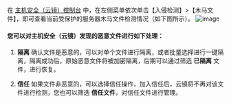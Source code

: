 在 [主机安全（云镜）控制台]() 中，在左侧菜单依次单击【入侵检测】>【木马文件】，即可查看当前受保护的服务器木马文件检测情况（如下图所示）。
![image](https://mc.qcloudimg.com/static/img/1214c23b27c1764bca9a1a6c6d740d69/123.png)
#### 您可以对主机安全（云镜）发现的恶意文件进行如下处理：
1. **隔离** 
确认文件是恶意的，可以对单个文件进行隔离，或者批量选择进行一键隔离，隔离成功后，原始恶意文件将被加密隔离，后期可以通过筛选 **已隔离** 文件，进行恢复。

2. **信任**
如果文件非恶意的，可以选择信任操作，加入信任后，云镜将不再对该文件进行检测，您也可以筛选 **信任文件**，对信任文件进行管理。
